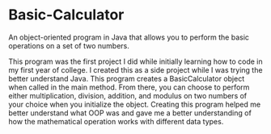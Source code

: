 # Basic-Calculator
An object-oriented program in Java that allows you to perform the basic operations on a set of two numbers.

This program was the first project I did while initially learning how to code in my first year of college. I created this as a side project while I was trying the better understand Java. This program creates a BasicCalculator object when called in the main method. From there, you can choose to perform either multiplication, division, addition, and modulus on two numbers of your choice when you initialize the object. Creating this program helped me better understand what OOP was and gave me a better understanding of how the mathematical operation works with different data types.

